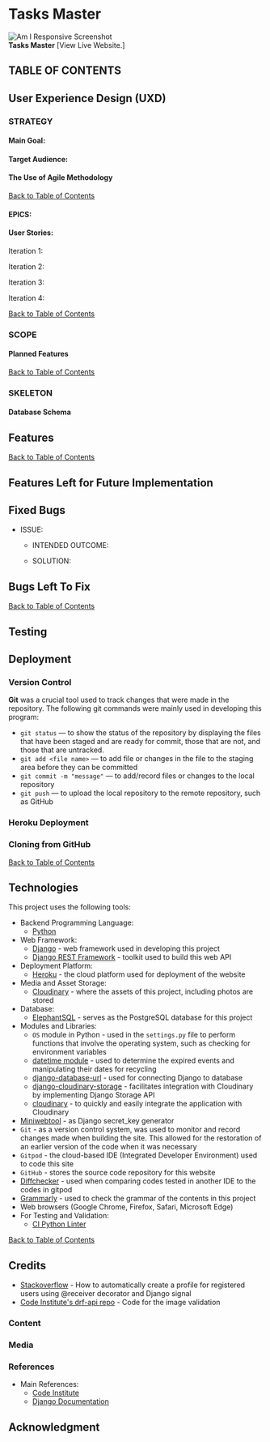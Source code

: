# Tasks Master
![Am I Responsive Screenshot]()     
**Tasks Master**
[View Live Website.]

## TABLE OF CONTENTS

## User Experience Design (UXD)

### **STRATEGY**
#### **Main Goal:**

#### **Target Audience:**

#### **The Use of Agile Methodology**

[<ins>Back to Table of Contents</ins>](#table-of-contents)

#### **EPICS:**

#### **User Stories:**
Iteration 1:    

Iteration 2:    

Iteration 3:    

Iteration 4:    

[<ins>Back to Table of Contents</ins>](#table-of-contents)

### **SCOPE**

#### **Planned Features**

[<ins>Back to Table of Contents</ins>](#table-of-contents)

### **SKELETON**
#### **Database Schema**

## Features

[<ins>Back to Table of Contents</ins>](#table-of-contents)

## Features Left for Future Implementation

## Fixed Bugs

* ISSUE:    

    * INTENDED OUTCOME:     

    * SOLUTION:     

## Bugs Left To Fix

[<ins>Back to Table of Contents</ins>](#table-of-contents)

## Testing

## Deployment

### **Version Control**

**Git** was a crucial tool used to track changes that were made in the repository. The following git commands were mainly used in developing this program:

* `git status` — to show the status of the repository by displaying the files that have been staged and are ready for commit, those that are not, and those that are untracked. 
* `git add <file name>` — to add file or changes in the file to the staging area before they can be committed
* `git commit -m "message"` — to add/record files or changes to the local repository
* `git push` — to upload the local repository to the remote repository, such as GitHub

### **Heroku Deployment**


### **Cloning from GitHub**

[<ins>Back to Table of Contents</ins>](#table-of-contents)

## Technologies
This project uses the following tools:
* Backend Programming Language:
    * [Python](https://www.python.org/)
* Web Framework:
    * [Django](https://www.djangoproject.com) - web framework used in developing this project
    * [Django REST Framework](https://www.django-rest-framework.org/) - toolkit used to build this web API
* Deployment Platform:
    * [Heroku](https://www.heroku.com) - the cloud platform used for deployment of the website
* Media and Asset Storage:
    * [Cloudinary](https://cloudinary.com/) - where the assets of this project, including photos are stored
* Database:
    * [ElephantSQL](https://www.elephantsql.com/) - serves as the PostgreSQL database for this project
* Modules and Libraries:
    * `OS` module in Python - used in the `settings.py` file to perform functions that involve the operating system, such as checking for environment variables
    * [datetime module](https://docs.python.org/3/library/datetime.html) - used to determine the expired events and manipulating their dates for recycling
    * [django-database-url](https://pypi.org/project/dj-database-url/) - used for connecting Django to database
    * [django-cloudinary-storage](https://pypi.org/project/django-cloudinary-storage/) - facilitates integration with Cloudinary by implementing Django Storage API
    * [cloudinary](https://pypi.org/project/cloudinary/) - to quickly and easily integrate the application with Cloudinary
* [Miniwebtool](https://miniwebtool.com/django-secret-key-generator/) - as Django secret_key generator
* `Git` - as a version control system, was used to monitor and record changes made when building the site. This allowed for the restoration of an earlier version of the code when it was necessary
* `Gitpod` - the cloud-based IDE (Integrated Developer Environment) used to code this site
* `GitHub` - stores the source code repository for this website
* [Diffchecker](https://www.diffchecker.com/#) - used when comparing codes tested in another IDE to the codes in gitpod     
* [Grammarly](https://www.grammarly.com/) - used to check the grammar of the contents in this project   
* Web browsers (Google Chrome, Firefox, Safari, Microsoft Edge) 
* For Testing and Validation:   
    * [CI Python Linter](https://pep8ci.herokuapp.com/) 

[<ins>Back to Table of Contents</ins>](#table-of-contents)

## Credits

* [Stackoverflow](https://stackoverflow.com/questions/65908861/how-to-automatically-create-new-profile-once-a-new-user-is-created-in-django) - How to automatically create a profile for registered users using @receiver decorator and Django signal
* [Code Institute's drf-api repo](https://github.com/Code-Institute-Solutions/drf-api/blob/c637122d1a559139cabf1d39b0a3281814091d79/posts/serializers.py) - Code for the image validation

### Content

### Media


### References
* Main References:
    * [Code Institute](https://codeinstitute.net/ie/)
    * [Django Documentation](https://docs.djangoproject.com/en/3.2/)    

## Acknowledgment